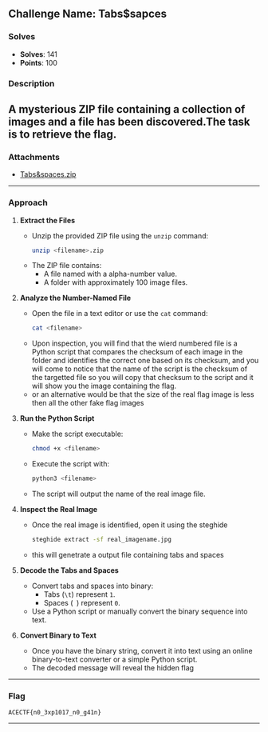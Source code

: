 ## **Challenge Name: Tabs$sapces**

### **Solves**
- **Solves**: 141
- **Points**: 100  

### **Description**
A mysterious ZIP file containing a collection of images and a file has been discovered.The task is to retrieve the flag.
---

### **Attachments**

- [Tabs&spaces.zip](../challenge-files/Tabs&spaces.zip)

---

### **Approach**

1. **Extract the Files**
    - Unzip the provided ZIP file using the `unzip` command:
      ```bash
      unzip <filename>.zip
      ```
    - The ZIP file contains:
      - A file named with a alpha-number value.
      - A folder with approximately 100 image files.

2. **Analyze the Number-Named File**
    - Open the file in a text editor or use the `cat` command:
      ```bash
      cat <filename>
      ```
    - Upon inspection, you will find that the wierd numbered file is a Python script that compares the checksum of each image in the folder and identifies the correct one based on its checksum, and you will come to notice that the name of the script is the checksum of the targetted file so you will copy that checksum to the script and it will show you the image containing the flag.
    - or an alternative would be that the size of the real flag image is less then all the other fake flag images

3. **Run the Python Script**
    - Make the script executable:
      ```bash
      chmod +x <filename>
      ```
    - Execute the script with:
      ```bash
      python3 <filename>
      ```
    - The script will output the name of the real image file.

4. **Inspect the Real Image**
    - Once the real image is identified, open it using the steghide
      ```bash
      steghide extract -sf real_imagename.jpg
      ```
    - this will genetrate a output file containing tabs and spaces

5. **Decode the Tabs and Spaces**
    - Convert tabs and spaces into binary:
      - Tabs (`\t`) represent `1`.
      - Spaces (` `) represent `0`.
    - Use a Python script or manually convert the binary sequence into text.

6. **Convert Binary to Text**
    - Once you have the binary string, convert it into text using an online binary-to-text converter or a simple Python script.
    - The decoded message will reveal the hidden flag

---

### **Flag**
```
ACECTF{n0_3xp1017_n0_g41n}
```

---